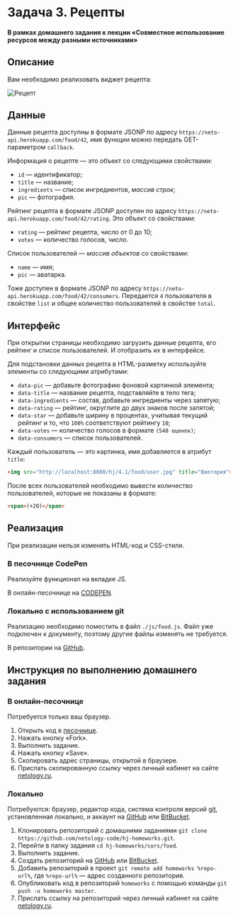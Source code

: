 # Задача 3. Рецепты

#### В рамках домашнего задания к лекции «Cовместное использование ресурсов между разными источниками»

## Описание

Вам необходимо реализовать виджет рецепта:

![Рецепт](./res/preview.png)

## Данные

Данные рецепта доступны в формате JSONP по адресу `https://neto-api.herokuapp.com/food/42`, имя функции можно передать GET-параметром `callback`.

Информация о рецепте — это объект со следующими свойствами:
- `id` — идентификатор;
- `title` — название;
- `ingredients` — список ингредиентов, _массив строк_;
- `pic` — фотография.

Рейтинг рецепта в формате JSONP доступен по адресу `https://neto-api.herokuapp.com/food/42/rating`. Это объект со свойствами:
- `rating` — рейтинг рецепта, _число_ от 0 до 10;
- `votes` — количество голосов, _число_.

Список пользователей — _массив объектов_ со свойствами:
- `name` — имя;
- `pic` — аватарка.

Тоже доступен в формате JSONP по адресу `https://neto-api.herokuapp.com/food/42/consumers`. Передается `4` пользователя в свойстве `list` и общее количество пользователей в свойстве `total`.

## Интерфейс

При открытии страницы необходимо загрузить данные рецепта, его рейтинг и список пользователей. И отобразить их в интерфейсе.

Для подстановки данных рецепта в HTML-разметку используйте элементы со следующими атрибутами:
- `data-pic` — добавьте фотографию фоновой картинкой элемента;
- `data-title` — название рецепта, подставляйте в тело тега;
- `data-ingredients` — состав, добавьте ингредиенты через запятую;
- `data-rating` — рейтинг, округлите до двух знаков после запятой;
- `data-star` — добавьте ширину в процентах, учитывая текущий рейтинг и то, что `100%` соответствуют рейтингу `10`;
- `data-votes` — количество голосов в формате `(540 оценок)`;
- `data-consumers` — список пользователей.

Каждый пользователь — это картинка, имя добавляется в атрибут `title`:
```html
<img src="http://localhost:8080/hj/4.1/food/user.jpg" title="Виктория">
```

После всех пользователей необходимо вывести количество пользователей, которые не показаны в формате:
```html
<span>(+20)</span>
```

## Реализация

При реализации нельзя изменять HTML-код и CSS-стили.

### В песочнице CodePen

Реализуйте функционал на вкладке JS.

В онлайн-песочнице на [CODEPEN](https://codepen.io/Netology/pen/aEjjoJ).

### Локально с использованием git

Реализацию необходимо поместить в файл `./js/food.js`. Файл уже подключен к документу, поэтому другие файлы изменять не требуется.

В репозитории на [GitHub](https://github.com/netology-code/hj-homeworks/tree/master/cors/food).

## Инструкция по выполнению домашнего задания

### В онлайн-песочнице

Потребуется только ваш браузер.

1. Открыть код в [песочнице](https://codepen.io/Netology/pen/aEjjoJ).
2. Нажать кнопку «Fork».
3. Выполнить задание.
4. Нажать кнопку «Save».
5. Скопировать адрес страницы, открытой в браузере.
6. Прислать скопированную ссылку через личный кабинет на сайте [netology.ru](http://netology.ru/).    

### Локально

Потребуются: браузер, редактор кода, система контроля версий [git](https://git-scm.com), установленная локально, и аккаунт на [GitHub](https://github.com/) или [BitBucket](https://bitbucket.org/).

1. Клонировать репозиторий с домашними заданиями `git clone https://github.com/netology-code/hj-homeworks.git`.
2. Перейти в папку задания `cd hj-homeworks/cors/food`.
3. Выполнить задание.
4. Создать репозиторий на [GitHub](https://github.com/) или [BitBucket](https://bitbucket.org/).
5. Добавить репозиторий в проект `git remote add homeworks %repo-url%`, где `%repo-url%` — адрес созданного репозитория.
6. Опубликовать код в репозиторий `homeworks` с помощью команды `git push -u homeworks master`.
7. Прислать ссылку на репозиторий через личный кабинет на сайте [netology.ru](http://netology.ru/).
